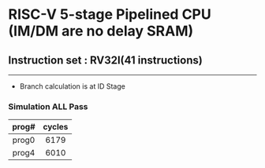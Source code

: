 # RISC-V 5-stage Pipelined CPU (IM/DM are no delay SRAM)
## Instruction set : RV32I(41 instructions)
---
- Branch calculation is at ID Stage
### Simulation ALL Pass
|  prog#  | cycles |
|:-------:|:------:|
|  prog0  |  6179  |
|  prog4  |  6010  |
